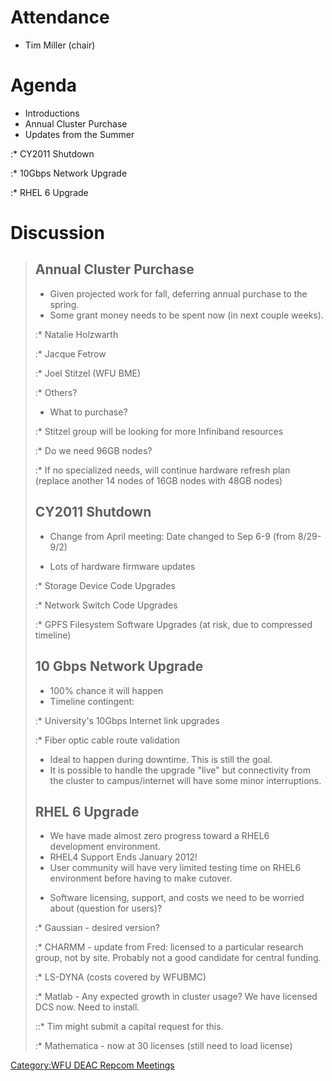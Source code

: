 # Attendance

  - Tim Miller (chair)

# Agenda

  - Introductions
  - Annual Cluster Purchase
  - Updates from the Summer

:\* CY2011 Shutdown

:\* 10Gbps Network Upgrade

:\* RHEL 6 Upgrade

# Discussion

> ## Annual Cluster Purchase
>
>   - Given projected work for fall, deferring annual purchase to the
>     spring.
>   - Some grant money needs to be spent now (in next couple weeks).
>
> :\* Natalie Holzwarth
>
> :\* Jacque Fetrow
>
> :\* Joel Stitzel (WFU BME)
>
> :\* Others?
>
>   - What to purchase?
>
> :\* Stitzel group will be looking for more Infiniband resources
>
> :\* Do we need 96GB nodes?
>
> :\* If no specialized needs, will continue hardware refresh plan
> (replace another 14 nodes of 16GB nodes with 48GB nodes)
>
> ## CY2011 Shutdown
>
>   - Change from April meeting: Date changed to Sep 6-9 (from 8/29-9/2)
>
> <!-- end list -->
>
>   - Lots of hardware firmware updates
>
> :\* Storage Device Code Upgrades
>
> :\* Network Switch Code Upgrades
>
> :\* GPFS Filesystem Software Upgrades (at risk, due to compressed
> timeline)
>
> ## 10 Gbps Network Upgrade
>
>   - 100% chance it will happen
>   - Timeline contingent:
>
> :\* University's 10Gbps Internet link upgrades
>
> :\* Fiber optic cable route validation
>
>   - Ideal to happen during downtime. This is still the goal.
>   - It is possible to handle the upgrade "live" but connectivity from
>     the cluster to campus/internet will have some minor interruptions.
>
> ## RHEL 6 Upgrade
>
>   - We have made almost zero progress toward a RHEL6 development
>     environment.
>   - RHEL4 Support Ends January 2012\!
>   - User community will have very limited testing time on RHEL6
>     environment before having to make cutover.
>
> <!-- end list -->
>
>   - Software licensing, support, and costs we need to be worried about
>     (question for users)?
>
> :\* Gaussian - desired version?
>
> :\* CHARMM - update from Fred: licensed to a particular research
> group, not by site. Probably not a good candidate for central funding.
>
> :\* LS-DYNA (costs covered by WFUBMC)
>
> :\* Matlab - Any expected growth in cluster usage? We have licensed
> DCS now. Need to install.
>
> ::\* Tim might submit a capital request for this.
>
> :\* Mathematica - now at 30 licenses (still need to load license)

[Category:WFU DEAC Repcom
Meetings](Category:WFU_DEAC_Repcom_Meetings "wikilink")
